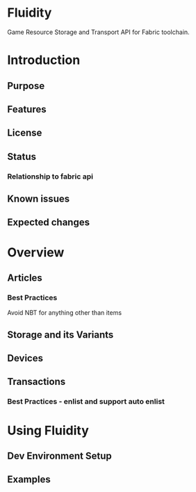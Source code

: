 # Fluidity
Game Resource Storage and Transport API for Fabric toolchain. 

# Introduction
## Purpose 
## Features
## License
## Status
### Relationship to fabric api
## Known issues
## Expected changes
# Overview
## Articles
### Best Practices
Avoid NBT for anything other than items
## Storage and its Variants
## Devices
## Transactions
### Best Practices - enlist and support auto enlist
# Using Fluidity
## Dev Environment Setup
## Examples

